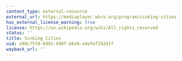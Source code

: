 ```yaml
---
content_type: external-resource
external_url: https://mediaplayer.whro.org/program/sinking-cities
has_external_license_warning: true
license: https://en.wikipedia.org/wiki/All_rights_reserved
status: ''
title: Sinking Cities
uid: e90c75f8-0d91-490f-bbe9-e4efef292d1f
wayback_url: ''
---
```


